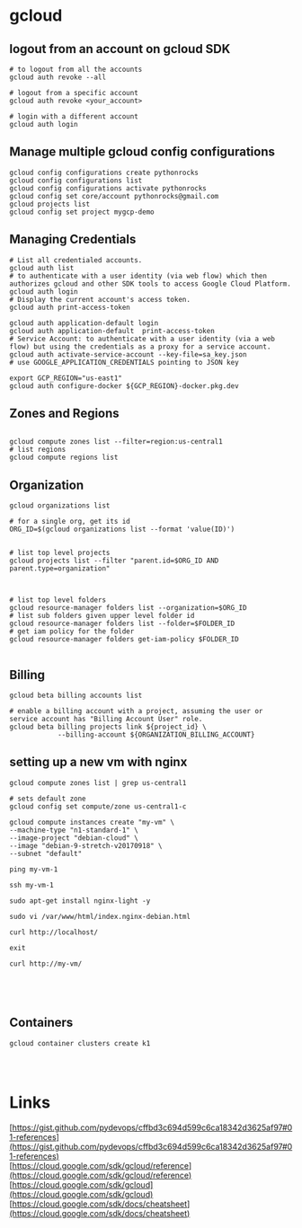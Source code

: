 # gcloud




## logout from an account on gcloud SDK

```
# to logout from all the accounts 
gcloud auth revoke --all

# logout from a specific account
gcloud auth revoke <your_account>

# login with a different account
gcloud auth login

```


## Manage multiple gcloud config configurations  

```
gcloud config configurations create pythonrocks
gcloud config configurations list
gcloud config configurations activate pythonrocks
gcloud config set core/account pythonrocks@gmail.com
gcloud projects list
gcloud config set project mygcp-demo

```

## Managing Credentials

```
# List all credentialed accounts.
gcloud auth list
# to authenticate with a user identity (via web flow) which then authorizes gcloud and other SDK tools to access Google Cloud Platform.
gcloud auth login
# Display the current account's access token.
gcloud auth print-access-token

gcloud auth application-default login
gcloud auth application-default  print-access-token
# Service Account: to authenticate with a user identity (via a web flow) but using the credentials as a proxy for a service account.
gcloud auth activate-service-account --key-file=sa_key.json
# use GOOGLE_APPLICATION_CREDENTIALS pointing to JSON key

export GCP_REGION="us-east1"
gcloud auth configure-docker ${GCP_REGION}-docker.pkg.dev
```

## Zones and Regions

```

gcloud compute zones list --filter=region:us-central1
# list regions
gcloud compute regions list

```


## Organization

```
gcloud organizations list

# for a single org, get its id
ORG_ID=$(gcloud organizations list --format 'value(ID)')


# list top level projects
gcloud projects list --filter "parent.id=$ORG_ID AND  parent.type=organization"



# list top level folders
gcloud resource-manager folders list --organization=$ORG_ID
# list sub folders given upper level folder id
gcloud resource-manager folders list --folder=$FOLDER_ID
# get iam policy for the folder
gcloud resource-manager folders get-iam-policy $FOLDER_ID


```


## Billing

```
gcloud beta billing accounts list

# enable a billing account with a project, assuming the user or service account has "Billing Account User" role. 
gcloud beta billing projects link ${project_id} \
            --billing-account ${ORGANIZATION_BILLING_ACCOUNT}

```





## setting up a new vm with nginx

```
gcloud compute zones list | grep us-central1

# sets default zone 
gcloud config set compute/zone us-central1-c

gcloud compute instances create "my-vm" \
--machine-type "n1-standard-1" \
--image-project "debian-cloud" \
--image "debian-9-stretch-v20170918" \
--subnet "default"

ping my-vm-1

ssh my-vm-1

sudo apt-get install nginx-light -y

sudo vi /var/www/html/index.nginx-debian.html

curl http://localhost/

exit

curl http://my-vm/





```


## Containers

```
gcloud container clusters create k1




```





# Links

[https://gist.github.com/pydevops/cffbd3c694d599c6ca18342d3625af97#01-references](https://gist.github.com/pydevops/cffbd3c694d599c6ca18342d3625af97#01-references)  
[https://cloud.google.com/sdk/gcloud/reference](https://cloud.google.com/sdk/gcloud/reference)  
[https://cloud.google.com/sdk/gcloud](https://cloud.google.com/sdk/gcloud)  
[https://cloud.google.com/sdk/docs/cheatsheet](https://cloud.google.com/sdk/docs/cheatsheet)  

